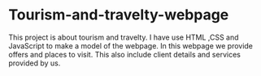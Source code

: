 # Tourism-and-travelty-webpage
This project is about tourism and travelty. I have use HTML ,CSS and JavaScript to make a model of the webpage. In this webpage we provide offers and places to visit. This also include client details and services provided by us.
